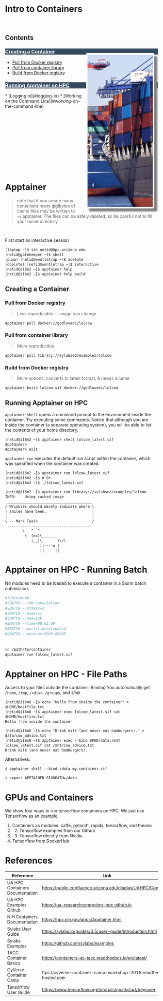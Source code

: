 # Intro to Containers

<br>


<h2> Contents </h2>

<img src="shipping.jpg" alt="shipping" style="margin: 20px 12px 3px 0px; box-shadow: 10px 10px 5px grey; border: 5px solid #FBFCFC; border-radius: 4px;" align="right" height="500"/> 

<h3 style="color:#FBFCFC; background-color:#34495E;"> <a href="#creating-a-container" style="text-decoration=none; color:#FBFCFC;"> Creating a Container </a> </h3>

* [Pull from Docker registry](#pull-from-docker-registry)
* [Pull from container library](#pull-from-container-library)
* [Build from Docker registry](#build-from-docker-registry)


<h3 style="color:#FBFCFC; background-color:#34495E;"> <a href="#running-a-container-on-hpc" style="text-decoration=none; color:#FBFCFC;"> Running Apptainer on HPC </a> </h3>
* [Logging In](#logging-in)
* [Working on the Command Line](#working-on-the-command-line)



<br><br><br><br><br><br><br><br><br><br><br>


# Apptainer

> note that if you create many containers many gigibytes of cache files
> may be written  to ~/.apptainer.  The files can be safely deleted,
> so be careful not to fill your home directory.
<br>

First start an interactive session
```console
[laptop ~]$ ssh netid@hpc.arizona.edu
[netid@gatekeeper ~]$ shell
(puma) [netid@wentletrap ~]$ ocelote
(ocelote) [netid@wentletrap ~]$ interactive
[netid@i16n2 ~]$ apptainer help
[netid@i16n2 ~]$ apptainer help build
```

## Creating a Container

### Pull from Docker registry 
> Less reproducible -- image can change
```console
apptainer pull docker://godlovedc/lolcow
```

### Pull from container library 
> More reproducible
```console
apptainer pull library://sylabsed/examples/lolcow
```

### Build from Docker registry
> More options, converts to latest format, & needs a name
```console
apptainer build lolcow.sif docker://godlovedc/lolcow
```


## Running Apptainer on HPC

```apptainer shell``` opens a command prompt to the environment inside the container.
Try executing some commands.  Notice that although you are inside 
the container (a separate operating system), you will be able to 
list the contents of your home directory.
```console
[netid@i16n2 ~]$ apptainer shell lolcow_latest.sif
Apptainer> 
Apptainer> exit
```

```apptainer run``` executes the default run script within the container,
which was specified when the container was created.
```console
[netid@i16n2 ~]$ apptainer run lolcow_latest.sif
[netid@i16n2 ~]$ # Or
[netid@i16n2 ~]$ ./lolcow_latest.sif
```

```console
[netid@i16n2 ~]$ apptainer run library://sylabsed/examples/lolcow
INFO:    Using cached image
 _______________________________________
/ Wrinkles should merely indicate where \
| smiles have been.                     |
|                                       |
\ -- Mark Twain                         /
 ---------------------------------------
        \   ^__^
         \  (oo)\_______
            (__)\       )\/\
                ||----w |
                ||     ||
```

# Apptainer on HPC - Running Batch
No modules need to be loaded to execute a container in 
a Slurm batch submission.
```sh
#!/bin/bash
#SBATCH --job-name=lolcow
#SBATCH --ntasks=1 
#SBATCH --nodes=1 
#SBATCH --mem=1gb 
#SBATCH --time=00:01:00 
#SBATCH --partition=standard 
#SBATCH --account=YOUR_GROUP 


cd /path/to/container
apptainer run lolcow_latest.sif
```

# Apptainer on HPC - File Paths
Access to your files outside the container: Binding 
You automatically get ```/home```, ```/tmp```, ```/xdisk```, ```/groups```, and ```$PWD```
```console
[netid@i16n8 ~]$ echo "Hello from inside the container" > $HOME/hostfile.txt
[netid@i16n8 ~]$ apptainer exec lolcow_latest.sif cat $HOME/hostfile.txt
Hello from inside the container
```

```console
[netid@i16n8 ~]$ echo "Drink milk (and never eat hamburgers)." > data/cow_advice.txt
[netid@i16n8 ~]$ apptainer exec --bind $PWD/data:/mnt lolcow_latest.sif cat /mnt/cow_advice.txt
Drink milk (and never eat hamburgers).
```
Alternatives:
```console
$ apptainer shell --bind /data my-container.sif
```
```console
$ export APPTAINER_BINDPATH=/data
```

# GPUs and Containers
We show four ways to run tensorflow containers on HPC. We just use Tensorflow as an example
1. Containers as modules: caffe, pytorch, rapids, tensorflow, and theano
2. 2. Tensorflow examples from our Github
3. 3. Tensorflow directly from Nvidia
4. Tensorflow from DockerHub

# References
| Reference | Link |
| ----------| ---- |
| UA HPC Containers Documentation | https://public.confluence.arizona.edu/display/UAHPC/Containers |
| UA HPC Examples Github | https://ua-researchcomputing-hpc.github.io |
| NIH Containers Documentation | https://hpc.nih.gov/apps/Apptainer.html |
| Sylabs User Guide | https://sylabs.io/guides/3.5/user-guide/introduction.html |
| Sylabs Examples | https://github.com/sylabs/examples |
| TACC Container Basics | https://containers-at-tacc.readthedocs.io/en/latest/ |
| CyVerse Container Camp | ttps://cyverse-container-camp-workshop-2018.readthedocs-hosted.com |
| Tensorflow User Guide | https://www.tensorflow.org/tutorials/quickstart/beginner |

